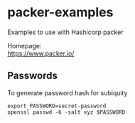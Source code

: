 # packer-examples

Examples to use with Hashicorp packer

Homepage: \
https://www.packer.io/

## Passwords

To generate password hash for subiquity

```
export PASSWORD=secret-password
openssl passwd -6 -salt xyz $PASSWORD
```
